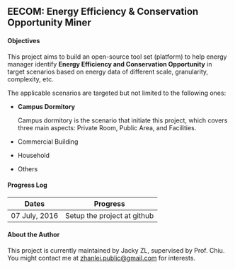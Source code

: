 ## EECOM: Energy Efficiency &amp; Conservation Opportunity Miner

#### Objectives

This project aims to build an open-source tool set (platform) to help energy manager identify **Energy Efficiency and Conservation Opportunity** in target scenarios based on energy data of different scale, granularity, complexity, etc.

The applicable scenarios are targeted but not limited to the following ones:

+ **Campus Dormitory** 

	Campus dormitory is the scenario that initiate this project, which covers three main aspects: Private Room, Public Area, and Facilities.
+ Commercial Building
+ Household
+ Others


#### Progress Log

| Dates              | Progress
| ---                | ---
| 07 July, 2016      | Setup the project at github

#### About the Author

This project is currently maintained by Jacky ZL, supervised by Prof. Chiu. You might contact me at zhanlei.public@gmail.com for interests.
